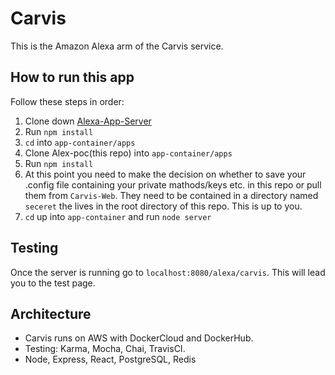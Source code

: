 # Carvis

This is the Amazon Alexa arm of the Carvis service.

## How to run this app
Follow these steps in order:

1. Clone down [Alexa-App-Server](https://github.com/complex-joins/alexa-app-server)
2. Run `npm install`
3. `cd` into `app-container/apps`
4. Clone Alex-poc(this repo) into `app-container/apps`
5. Run `npm install`
6. At this point you need to make the decision on whether to save your .config file containing your private mathods/keys etc. in this repo or pull them from `Carvis-Web`. They need to be contained in a directory named `seceret` the lives in the root directory of this repo. This is up to you. 
7. `cd` up into `app-container` and run `node server`

## Testing
Once the server is running go to `localhost:8080/alexa/carvis`. This will lead you to the test page. 



## Architecture
- Carvis runs on AWS with DockerCloud and DockerHub.
- Testing: Karma, Mocha, Chai, TravisCI.
- Node, Express, React, PostgreSQL, Redis

